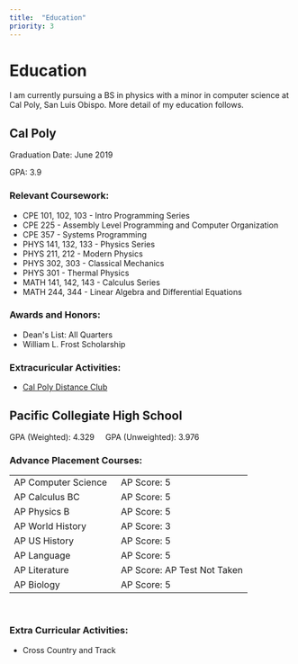 ```yaml
---
title:  "Education"
priority: 3
---
```

# Education

I am currently pursuing a BS in physics with a minor in computer science at Cal Poly, San Luis Obispo. More detail of my education follows.

## Cal Poly
Graduation Date: June 2019

GPA: 3.9


### Relevant Coursework:

- CPE 101, 102, 103 - Intro Programming Series
- CPE 225 - Assembly Level Programming and Computer Organization
- CPE 357 - Systems Programming
- PHYS 141, 132, 133 - Physics Series
- PHYS 211, 212 - Modern Physics
- PHYS 302, 303 - Classical Mechanics
- PHYS 301 - Thermal Physics
- MATH 141, 142, 143 - Calculus Series
- MATH 244, 344 - Linear Algebra and Differential Equations


### Awards and Honors:

- Dean's List: All Quarters
- William L. Frost Scholarship


### Extracuricular Activities:

- [Cal Poly Distance Club](http://cpdistanceclub.com/)


## Pacific Collegiate High School


GPA (Weighted): 4.329  &nbsp; &nbsp; GPA (Unweighted): 3.976



### Advance Placement Courses:

|                |       | 
|-----------------------------|-------------|
|  AP Computer Science &nbsp; | AP Score: 5 |
|  AP Calculus BC        | AP Score: 5 |
|  AP Physics B          | AP Score: 5 |
|  AP World History      | AP Score: 3 |
|  AP US History         | AP Score: 5 |
|  AP Language           | AP Score: 5 |
|  AP Literature         | AP Score: AP Test Not Taken |
|  AP Biology            | AP Score: 5 |

<br>

### Extra Curricular Activities:

- Cross Country and Track
